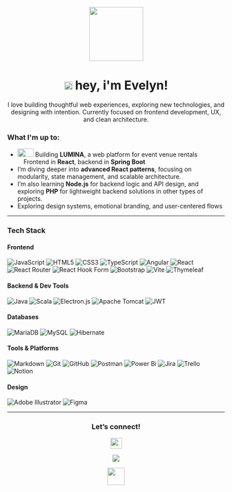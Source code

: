<p align="center">
  <img src="http://dl4.glitter-graphics.net/pub/994/994064xtdtdpuui3.gif" width="125"  />
</p>
<h1 align="center"><img src="https://dl.glitter-graphics.com/pub/440/440576q8wrax7se2.gif" width="19" height="19" /> hey, i'm Evelyn! </h1>

<p align="center">
I love building thoughtful web experiences, exploring new technologies, and designing with intention.  
Currently focused on frontend development, UX, and clean architecture. 
</p>


### What I'm up to:

- <img src="http://dl7.glitter-graphics.net/pub/1089/1089407r9iq6lcouz.gif" width="37" height="19" /> Building **LUMINA**, a web platform for event venue rentals  
  <img src="http://dl6.glitter-graphics.net/pub/638/638146kvkkfs33zm.gif" width="10" height="10" /> Frontend in **React**, backend in **Spring Boot**  
- I’m diving deeper into **advanced React patterns**, focusing on modularity, state management, and scalable architecture.  
- I’m also learning **Node.js** for backend logic and API design, and exploring **PHP** for lightweight backend solutions in other types of projects.
- Exploring design systems, emotional branding, and user-centered flows  

---

### Tech Stack

#### Frontend

![JavaScript](https://img.shields.io/badge/javascript-%23323330.svg?style=for-the-badge&logo=javascript&logoColor=%23F7DF1E)
![HTML5](https://img.shields.io/badge/html5-%23E34F26.svg?style=for-the-badge&logo=html5&logoColor=white)
![CSS3](https://img.shields.io/badge/css3-%231572B6.svg?style=for-the-badge&logo=css3&logoColor=white)
![TypeScript](https://img.shields.io/badge/typescript-%23007ACC.svg?style=for-the-badge&logo=typescript&logoColor=white)
![Angular](https://img.shields.io/badge/angular-%23DD0031.svg?style=for-the-badge&logo=angular&logoColor=white)
![React](https://img.shields.io/badge/react-%2320232a.svg?style=for-the-badge&logo=react&logoColor=%2361DAFB)
![React Router](https://img.shields.io/badge/React_Router-CA4245?style=for-the-badge&logo=react-router&logoColor=white)
![React Hook Form](https://img.shields.io/badge/React%20Hook%20Form-%23EC5990.svg?style=for-the-badge&logo=reacthookform&logoColor=white)
![Bootstrap](https://img.shields.io/badge/bootstrap-%238511FA.svg?style=for-the-badge&logo=bootstrap&logoColor=white)
![Vite](https://img.shields.io/badge/vite-%23646CFF.svg?style=for-the-badge&logo=vite&logoColor=white)
![Thymeleaf](https://img.shields.io/badge/Thymeleaf-%23005C0F.svg?style=for-the-badge&logo=Thymeleaf&logoColor=white)

#### Backend & Dev Tools

![Java](https://img.shields.io/badge/java-%23ED8B00.svg?style=for-the-badge&logo=openjdk&logoColor=white)
![Scala](https://img.shields.io/badge/scala-%23DC322F.svg?style=for-the-badge&logo=scala&logoColor=white)
![Electron.js](https://img.shields.io/badge/Electron-191970?style=for-the-badge&logo=Electron&logoColor=white)
![Apache Tomcat](https://img.shields.io/badge/apache%20tomcat-%23F8DC75.svg?style=for-the-badge&logo=apache-tomcat&logoColor=black)
![JWT](https://img.shields.io/badge/JWT-black?style=for-the-badge&logo=JSON%20web%20tokens)

#### Databases

![MariaDB](https://img.shields.io/badge/MariaDB-003545?style=for-the-badge&logo=mariadb&logoColor=white)
![MySQL](https://img.shields.io/badge/mysql-4479A1.svg?style=for-the-badge&logo=mysql&logoColor=white)
![Hibernate](https://img.shields.io/badge/Hibernate-59666C?style=for-the-badge&logo=Hibernate&logoColor=white)

#### Tools & Platforms

![Markdown](https://img.shields.io/badge/markdown-%23000000.svg?style=for-the-badge&logo=markdown&logoColor=white)
![Git](https://img.shields.io/badge/git-%23F05033.svg?style=for-the-badge&logo=git&logoColor=white)
![GitHub](https://img.shields.io/badge/github-%23121011.svg?style=for-the-badge&logo=github&logoColor=white)
![Postman](https://img.shields.io/badge/Postman-FF6C37?style=for-the-badge&logo=postman&logoColor=white)
![Power Bi](https://img.shields.io/badge/power_bi-F2C811?style=for-the-badge&logo=powerbi&logoColor=black)
![Jira](https://img.shields.io/badge/jira-%230A0FFF.svg?style=for-the-badge&logo=jira&logoColor=white)
![Trello](https://img.shields.io/badge/Trello-%23026AA7.svg?style=for-the-badge&logo=Trello&logoColor=white)
![Notion](https://img.shields.io/badge/Notion-%23000000.svg?style=for-the-badge&logo=notion&logoColor=white)

#### Design

![Adobe Illustrator](https://img.shields.io/badge/adobe%20illustrator-%23FF9A00.svg?style=for-the-badge&logo=adobe%20illustrator&logoColor=white)
![Figma](https://img.shields.io/badge/figma-%23F24E1E.svg?style=for-the-badge&logo=figma&logoColor=white)

---

<h3 align="center">Let’s connect!</h3>

<p align="center">
  <a href="mailto:rpascual06@outlook.com">
    <img src="http://dl4.glitter-graphics.net/pub/536/536374qelg9xv2hk.gif" width="27" height="25" />
  </a>
</p>

<p align="center">
  <a href="https://linkedin.com/in/evelynpascualc">
    <img src="https://img.shields.io/badge/LinkedIn-%230077B5.svg?logo=linkedin&logoColor=white" />
  </a>

<p align="center">
  <img src="http://dl4.glitter-graphics.net/pub/493/493254uhpm9tl406.gif" width="40" height="40" />
</p>
